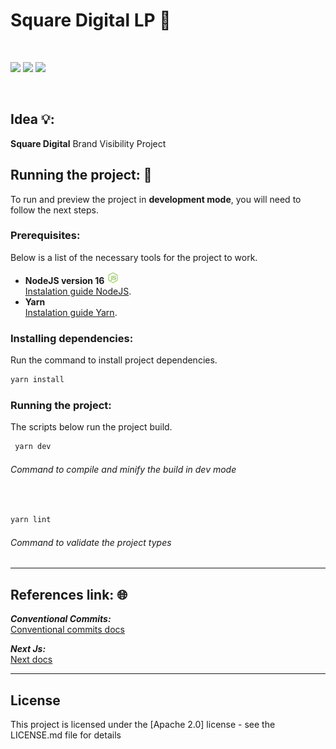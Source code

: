 # Square Digital LP 📄

<br>
<p float="left">
 <img src="https://img.shields.io/badge/vercel-%23000000.svg?style=for-the-badge&logo=vercel&logoColor=white">
 <img src="https://img.shields.io/badge/typescript-%23007ACC.svg?style=for-the-badge&logo=typescript&logoColor=white">
 <img src="https://img.shields.io/badge/Next-black?style=for-the-badge&logo=next.js&logoColor=white">
</p>
<br>

## Idea 💡:
**Square Digital** Brand Visibility Project

## Running the project: 🚀
To run and preview the project in **development mode**, you will need to follow the next steps.

### Prerequisites:
Below is a list of the necessary tools for the project to work.
- **NodeJS version 16** <img src="https://raw.githubusercontent.com/PKief/vscode-material-icon-theme/main/icons/nodejs.svg" height="20" /><br>
  [<ins>Instalation guide NodeJS</ins>](https://nodejs.org/en/).
- **Yarn**<br>
[<ins>Instalation guide Yarn</ins>](https://yarnpkg.com/).
  
### Installing dependencies:
Run the command to install project dependencies.
   ```sh
   yarn install
   ```  
  
### Running the project:
The scripts below run the project build.
  ```sh
   yarn dev
   ```
   ###### Command to compile and minify the build in dev mode
   
   <br>
   
   ```sh
   yarn lint
   ```
   ###### Command to validate the project types

---
## References link: 🌐

***Conventional Commits:***<br>
[<ins>Conventional commits docs</ins>](https://www.conventionalcommits.org/en/v1.0.0/)

***Next Js:***<br>
[<ins>Next docs</ins>](https://nextjs.org/)

---
## License
This project is licensed under the [Apache 2.0] license - see the LICENSE.md file for details
